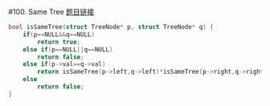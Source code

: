 #100. Same Tree
[题目链接](https://leetcode.com/problems/same-tree/)
```c
bool isSameTree(struct TreeNode* p, struct TreeNode* q) {
    if(p==NULL&&q==NULL)
        return true;
    else if(p==NULL||q==NULL)
        return false;
    else if(p->val==q->val)
        return isSameTree(p->left,q->left)*isSameTree(p->right,q->right);
    else 
        return false;
}
```